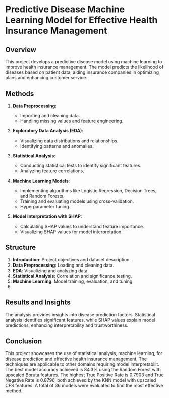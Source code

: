 # Predictive Disease Machine Learning Model for Effective Health Insurance Management

## Overview

This project develops a predictive disease model using machine learning to improve health insurance management. The model predicts the likelihood of diseases based on patient data, aiding insurance companies in optimizing plans and enhancing customer service.

## Methods

1. **Data Preprocessing**:
   - Importing and cleaning data.
   - Handling missing values and feature engineering.

2. **Exploratory Data Analysis (EDA)**:
   - Visualizing data distributions and relationships.
   - Identifying patterns and anomalies.

3. **Statistical Analysis**:
   - Conducting statistical tests to identify significant features.
   - Analyzing feature correlations.

4. **Machine Learning Models**:
   - Implementing algorithms like Logistic Regression, Decision Trees, and Random Forests.
   - Training and evaluating models using cross-validation.
   - Hyperparameter tuning.

5. **Model Interpretation with SHAP**:
   - Calculating SHAP values to understand feature importance.
   - Visualizing SHAP values for model interpretation.

## Structure

1. **Introduction**: Project objectives and dataset description.
2. **Data Preprocessing**: Loading and cleaning data.
3. **EDA**: Visualizing and analyzing data.
4. **Statistical Analysis**: Correlation and significance testing.
5. **Machine Learning**: Model training, evaluation, and tuning.
6. 
## Results and Insights

The analysis provides insights into disease prediction factors. Statistical analysis identifies significant features, while SHAP values explain model predictions, enhancing interpretability and trustworthiness.

## Conclusion

This project showcases the use of statistical analysis, machine learning, for disease prediction and effective health insurance management. The techniques are applicable to other domains requiring model interpretabilit.
The best model accuracy achieved is 84.3% using the Random Forest with upscaled Boruta features. The highest
True Positive Rate is 0.7903 and True Negative Rate is 0.8796, both achieved by the KNN model with upscaled CFS
features. A total of 36 models were evaluated to find the most effective method. 
